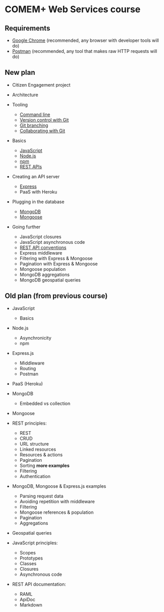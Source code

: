 # COMEM+ Web Services course



## Requirements

* [Google Chrome][chrome] (recommended, any browser with developer tools will do)
* [Postman][postman] (recommended, any tool that makes raw HTTP requests will do)



## New plan

* Citizen Engagement project
* Architecture

* Tooling
  * [Command line](https://github.com/MediaComem/comem-webdev/tree/master/subjects/cli)
  * [Version control with Git](https://github.com/MediaComem/comem-webdev/tree/master/subjects/git)
  * [Git branching](https://github.com/MediaComem/comem-webdev/tree/master/subjects/git-branching)
  * [Collaborating with Git](https://github.com/MediaComem/comem-webdev/tree/master/subjects/git-collaborating)

* Basics
  * [JavaScript](https://github.com/MediaComem/comem-webdev/tree/master/subjects/js)
  * [Node.js](https://github.com/MediaComem/comem-webdev/tree/master/subjects/node)
  * [npm](https://github.com/MediaComem/comem-webdev/tree/master/subjects/npm)
  * [REST APIs](https://github.com/MediaComem/comem-webdev/tree/master/subjects/rest)

* Creating an API server
  * [Express](https://github.com/MediaComem/comem-webdev/tree/master/subjects/express)
  * PaaS with Heroku

* Plugging in the database
  * [MongoDB](https://github.com/MediaComem/comem-webdev/tree/master/subjects/mongodb)
  * [Mongoose](https://github.com/MediaComem/comem-webdev/tree/master/subjects/mongoose)

* Going further
  * JavaScript closures
  * JavaScript asynchronous code
  * [REST API conventions](https://github.com/MediaComem/comem-webdev/tree/master/subjects/rest-conventions)
  * Express middleware
  * Filtering with Express & Mongoose
  * Pagination with Express & Mongoose
  * Mongoose population
  * MongoDB aggregations
  * MongoDB geospatial queries



## Old plan (from previous course)

* JavaScript
  * Basics

* Node.js
  * Asynchronicity
  * npm

* Express.js
  * Middleware
  * Routing
  * Postman

* PaaS (Heroku)

* MongoDB
  * Embedded vs collection

* Mongoose

* REST principles:
  * REST
  * CRUD
  * URL structure
  * Linked resources
  * Resources & actions
  * Pagination
  * Sorting **more examples**
  * Filtering
  * Authentication

* MongoDB, Mongoose & Express.js examples
  * Parsing request data
  * Avoiding repetition with middleware
  * Filtering
  * Mongoose references & population
  * Pagination
  * Aggregations

* Geospatial queries

* JavaScript principles:
  * Scopes
  * Prototypes
  * Classes
  * Closures
  * Asynchronous code

* REST API documentation:
  * RAML
  * ApiDoc
  * Markdown



[chrome]: https://www.google.com/chrome/
[postman]: https://www.getpostman.com

